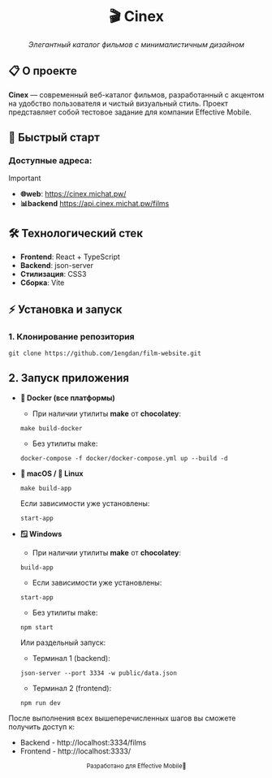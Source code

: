 <h1 align="center">🎬 Cinex</h1>

<p align="center">
  <em>Элегантный каталог фильмов с минималистичным дизайном</em>
</p>

## 📋 О проекте

**Cinex** — современный веб-каталог фильмов, разработанный с акцентом на удобство пользователя и чистый визуальный стиль. Проект представляет собой тестовое задание для компании Effective Mobile.

## 🚀 Быстрый старт

### Доступные адреса:
> [!IMPORTANT]
> - **🌐web**: https://cinex.michat.pw/
> - **📊backend** https://api.cinex.michat.pw/films

## 🛠 Технологический стек

- **Frontend**: React + TypeScript
- **Backend**: json-server
- **Стилизация**: CSS3
- **Сборка**: Vite

## ⚡ Установка и запуск

### 1. Клонирование репозитория
```shell
git clone https://github.com/1engdan/film-website.git
```

## 2. Запуск приложения

- **🐳 Docker (все платформы)** 
   - При наличии утилиты **make** от **chocolatey**:
   ```shell
   make build-docker
   ```
   - Без утилиты make:
   ```shell
   docker-compose -f docker/docker-compose.yml up --build -d
   ```

- **🍎 macOS / 🐧 Linux**
   ```shell
   make build-app
   ```
   Если зависимости уже установлены:
   ```shell
   start-app
   ```
   
- **🪟 Windows**
  - При наличии утилиты **make** от **chocolatey**:
   ```shell
   build-app
   ```
  - Если зависимости уже установлены:
   ```shell
   start-app
   ```

   - Без утилиты make:
   ```shell
   npm start
   ```
   Или раздельный запуск:
   - Терминал 1 (backend):
   ```shell
   json-server --port 3334 -w public/data.json
   ```
   - Терминал 2 (frontend):
   ```shell
   npm run dev
   ```

После выполнения всех вышеперечисленных шагов вы сможете получить доступ к:
   - Backend - http://localhost:3334/films
   - Frontend - http://localhost:3333/


<div align="center"> <sub>Разработано для Effective Mobile🚀</sub></div>

